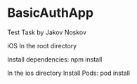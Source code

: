 # BasicAuthApp
 Test Task by Jakov Noskov

iOS
In the root directory

Install dependencies: npm install

In the ios directory
Install Pods: pod install
